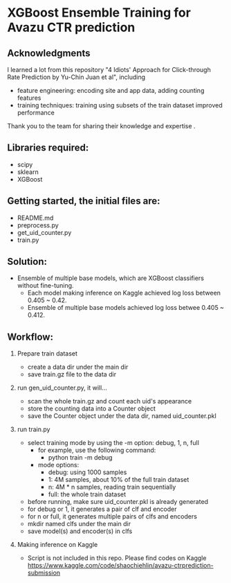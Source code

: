 XGBoost Ensemble Training for Avazu CTR prediction 
====================================================

## Acknowledgments
I learned a lot from this repository "4 Idiots' Approach for Click-through Rate Prediction by Yu-Chin Juan et al", including

- feature engineering: encoding site and app data, adding counting features
- training techniques: training using subsets of the train dataset improved performance

Thank you to the team for sharing their knowledge and expertise .

## Libraries required:
- scipy
- sklearn
- XGBoost

## Getting started, the initial files are:
- README.md
- preprocess.py
- get_uid_counter.py
- train.py

## Solution:
- Ensemble of multiple base models, which are XGBoost classifiers without fine-tuning.
    - Each model making inference on Kaggle achieved log loss between 0.405 ~ 0.42.
    - Ensemble of multiple base models achieved log loss betwee 0.405 ~ 0.412.

## Workflow:
1. Prepare train dataset
    - create a data dir under the main dir
    - save train.gz file to the data dir

2. run gen_uid_counter.py, it will...
    - scan the whole train.gz and count each uid's appearance
    - store the counting data into a Counter object
    - save the Counter object under the data dir, named uid_counter.pkl

3. run train.py
    - select training mode by using the -m option: debug, 1, n, full
        - for example, use the following command:
            - python train -m debug
        - mode options:
            - debug: using 1000 samples
            - 1: 4M samples, about 10% of the full train dataset
            - n: 4M * n samples, reading train sequentially
            - full: the whole train dataset
    - before running, make sure uid_counter.pkl is already generated
    - for debug or 1, it generates a pair of clf and encoder
    - for n or full, it generates multiple pairs of clfs and encoders
    - mkdir named clfs under the main dir
    - save model(s) and encoder(s) in clfs

4. Making inference on Kaggle
    - Script is not included in this repo. Please find codes on Kaggle
        https://www.kaggle.com/code/shaochiehlin/avazu-ctrprediction-submission